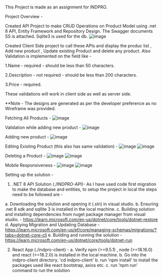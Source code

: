 This Project is made as an assignment for INDPRO.

Project Overview -

Created API Project to make CRUD Operations on Product Model using .net 8 API, Entity Framework and Repository Design. The Swagger documents SS is attached.
Sqlite3 is used for the db.
![image](https://github.com/runaljain255/Indpro/assets/55238317/511305fd-0d70-4ed8-8f65-d319a6e9e118)

Created Client Side project to call these APIs and display the produc list , Add new product , Update existing Product and delete any product. Also Validation is implemented
on the field like - 

1.Name - required - should be less than 50 characters.

2.Description - not required - should be less than 200 characters.

3.Price - required.

These validations will work in client side as well as server side.

**Note - The designs are generated as per the developer preference as no Wireframe was provided.

Fetching All Products - 
![image](https://github.com/runaljain255/Indpro/assets/55238317/2258578b-74e6-4d9b-92b9-d98abca505e7)

Validation while adding new product - 
![image](https://github.com/runaljain255/Indpro/assets/55238317/53429b34-b687-4db4-82a3-02f8e4ae092d)

Adding new product - 
![image](https://github.com/runaljain255/Indpro/assets/55238317/9ee9db72-0e0b-4fa6-b62c-fda5f73e3e01)

Editing Existing Product (this also has same validation) - 
![image](https://github.com/runaljain255/Indpro/assets/55238317/6a397495-b52f-4613-98b1-caabe6c13691)
![image](https://github.com/runaljain255/Indpro/assets/55238317/36e4b707-1960-4538-8388-a4f558053c1d)

Deleting a Product - 
![image](https://github.com/runaljain255/Indpro/assets/55238317/ad4cc01d-9a55-4015-a879-a541d469e7b6)
![image](https://github.com/runaljain255/Indpro/assets/55238317/d31670d0-8d44-48f4-a65a-96c2b1d5900b)

Mobile Responsiveness - 
![image](https://github.com/runaljain255/Indpro/assets/55238317/e8f530b3-e668-4cfc-a5f0-86c84b344c6f)
![image](https://github.com/runaljain255/Indpro/assets/55238317/8fa83a25-9e22-4cc9-927b-24d89c2c7f3d)

Setting up the solution - 
1. .NET 8 API Solution (./INDPRO-API)- As I have used code first migration to make the database and entities, to setup the project in local the steps need to be followed are - 

  a. Downloading the solution and opening it (.sln) in visual studio.
  b. Ensuring .net 8 sdk and sqllite 3  is installed in the local machine.
  c. Building solution and installing dependencies from nuget package manager from visual studio. - https://learn.microsoft.com/en-us/dotnet/core/tools/dotnet-restore
  d. Applying Migration and Updating Database - https://learn.microsoft.com/en-us/ef/core/managing-schemas/migrations/?tabs=dotnet-core-cli
  e. Building and running the solution - https://learn.microsoft.com/en-us/dotnet/core/tools/dotnet-run

2. React App (./indpro-client) -
  a. Verify npm (>=9.5.1) , node (>=18.16.0) and react (>=18.2.0) is installed in the local machine.
  b. Go into the indpro-client directory. 'cd indpro-client'
  b. run 'npm install' to install the packages used like react bootstrap, axios etc.
  c. run 'npm run' command to run the solution







